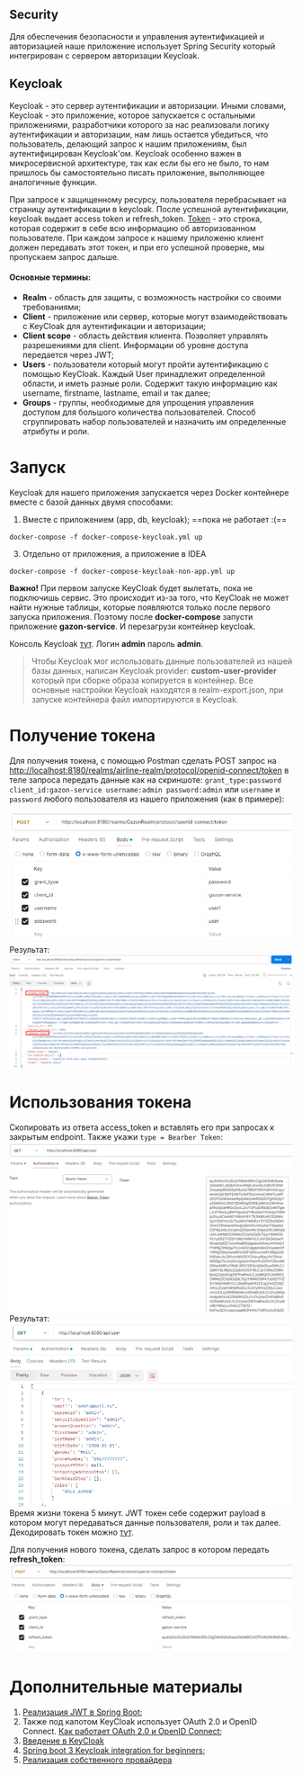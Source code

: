 
## Security
Для обеспечения безопасности и управления аутентификацией и авторизацией наше приложение использует Spring Security
который интегрирован с сервером авторизации Keycloak.

## Keycloak
Keycloak - это сервер аутентификации и авторизации. Иными словами, Keycloak - это приложение, которое запускается с остальными приложениями, разработчики которого за нас реализовали логику аутентификации и авторизации, нам лишь остается убедиться, что пользователь, делающий запрос к нашим приложениям, был аутентифицирован Keycloak'ом. Keycloak особенно важен в микросервисной архитектуре, так как если бы его не было, то нам пришлось бы самостоятельно писать приложение, выполняющее аналогичные функции.

При запросе к защищенному ресурсу, пользователя перебрасывает на страницу аутентификации в keycloak. После успешной аутентификации, keycloak выдает
access token и refresh_token. [Token](https://habr.com/ru/articles/340146/) - это строка, которая содержит в себе всю информацию об авторизованном пользователе. При каждом запросе к нашему приложеню клиент должен передавать этот токен, и при его успешной проверке, мы пропускаем запрос дальше.

#### Основные термины:
- **Realm** - область для защиты, с возможность настройки со своими требованиями;
- **Client** - приложение или сервер, которые могут взаимодействовать с KeyCloak для аутентификации и авторизации;
- **Client scope** - область действия клиента. Позволяет управлять разрешениями для client. Информации об уровне доступа передается через JWT;
- **Users** - пользователи который могут пройти аутентификацию с помощью KeyCloak. Каждый User принадлежит определенной области, и иметь разные роли. Содержит такую информацию как username, firstname, lastname, email и так далее;
- **Groups** - группы, необходимые для упрощения управления доступом для большого количества пользователей. Способ сгруппировать набор пользователей и назначить им определенные атрибуты и роли.

# Запуск
Keycloak для нашего приложения запускается через Docker контейнере вместе с базой данных двумя способами:
1. Вместе с приложением (app, db, keycloak); ==пока не работает :(==
```
docker-compose -f docker-compose-keycloak.yml up
```
3. Отдельно от приложения, а приложение в IDEA
```
docker-compose -f docker-compose-keycloak-non-app.yml up
```
**Важно!** При первом запуске KeyCloak будет вылетать, пока не подключишь сервис. Это происходит из-за того, что KeyCloak не может найти нужные таблицы, которые появляются только после первого запуска приложения. Поэтому после **docker-compose** запусти приложение **gazon-service**. И перезагрузи контейнер keycloak.

Консоль Keycloak [тут](http://localhost:8180/admin/master/console/#/GazonRealm). Логин **admin** пароль **admin**.

> Чтобы Keycloak мог использовать данные пользователей из нашей базы данных, написан Keycloak provider: **custom-user-provider** который при сборке образа копируется в контейнер. Все основные настройки Keycloak находятся в realm-export.json, при запуске контейнера файл импортируются в Keycloak.

# Получение токена
Для получения токена, с помощью Postman сделать POST запрос на [http://localhost:8180/realms/airline-realm/protocol/openid-connect/token](http://localhost:8180/realms/airline-realm/protocol/openid-connect/token) в теле запроса передать данные как на скриншоте: `grant_type:password client_id:gazon-service username:admin password:admin` или `username` и `password` любого пользователя из нашего приложения (как в примере):

![Pasted image 20240326201801.png](images%2Fsecurity%2FPasted%20image%2020240326201801.png)
Результат:
![Pasted image 20240326202418.png](images%2Fsecurity%2FPasted%20image%2020240326202418.png)

# Использования токена
Скопировать из ответа access_token и вставлять его при запросах к закрытым endpoint. Также укажи `type = Bearber Token`:
![Pasted image 20240326202511.png](images%2Fsecurity%2FPasted%20image%2020240326202511.png)
Результат:
![Pasted image 20240326202547.png](images%2Fsecurity%2FPasted%20image%2020240326202547.png)
Время жизни токена 5 минут. JWT токен себе содержит payload в котором могут передаваться данные пользователя, роли и так далее. Декодировать токен можно [тут](https://jwt.io/).

Для получения нового токена, сделать запрос в котором передать **refresh_token**:
![Pasted image 20240326203027.png](images%2Fsecurity%2FPasted%20image%2020240326203027.png)

# Дополнительные материалы
1. [Реализация JWT в Spring Boot](https://struchkov.dev/blog/ru/jwt-implementation-in-spring/);
2. Также под капотом KeyCloak использует OAuth 2.0 и OpenID Connect. [Как работает OAuth 2.0 и OpenID Connect](https://struchkov.dev/blog/ru/how-oauth2-works/);
3. [Введение в KeyCloak](https://www.youtube.com/watch?v=duawSV69LDI&list=WL&index=29&ab_channel=StianThorgersen)
4. [Spring boot 3 Keycloak integration for beginners](https://www.youtube.com/watch?v=vmEWywGzWbA&list=WL&index=29&ab_channel=BoualiAli);
5. [Реализация собственного провайдера](https://www.baeldung.com/java-keycloak-custom-user-providers)